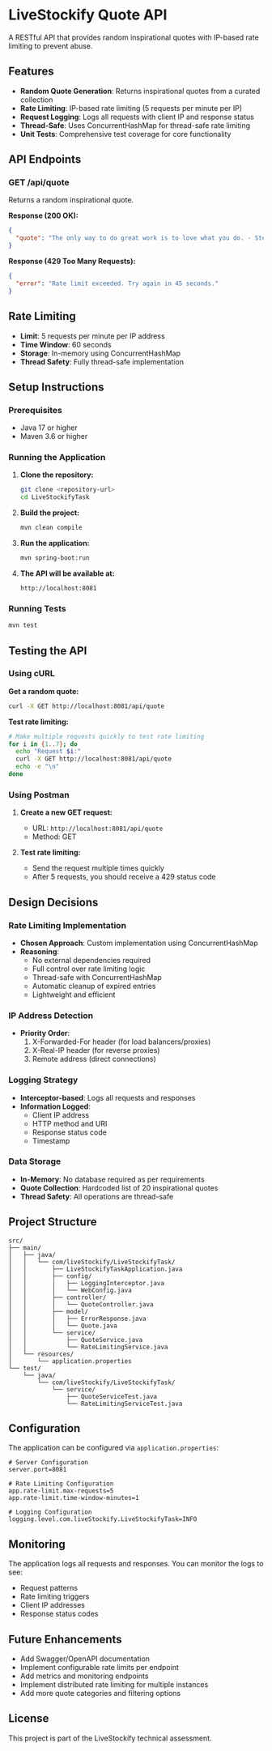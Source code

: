 # LiveStockify Quote API

A RESTful API that provides random inspirational quotes with IP-based rate limiting to prevent abuse.

## Features

- **Random Quote Generation**: Returns inspirational quotes from a curated collection
- **Rate Limiting**: IP-based rate limiting (5 requests per minute per IP)
- **Request Logging**: Logs all requests with client IP and response status
- **Thread-Safe**: Uses ConcurrentHashMap for thread-safe rate limiting
- **Unit Tests**: Comprehensive test coverage for core functionality

## API Endpoints

### GET /api/quote

Returns a random inspirational quote.

**Response (200 OK):**
```json
{
  "quote": "The only way to do great work is to love what you do. - Steve Jobs"
}
```

**Response (429 Too Many Requests):**
```json
{
  "error": "Rate limit exceeded. Try again in 45 seconds."
}
```

## Rate Limiting

- **Limit**: 5 requests per minute per IP address
- **Time Window**: 60 seconds
- **Storage**: In-memory using ConcurrentHashMap
- **Thread Safety**: Fully thread-safe implementation

## Setup Instructions

### Prerequisites

- Java 17 or higher
- Maven 3.6 or higher

### Running the Application

1. **Clone the repository:**
   ```bash
   git clone <repository-url>
   cd LiveStockifyTask
   ```

2. **Build the project:**
   ```bash
   mvn clean compile
   ```

3. **Run the application:**
   ```bash
   mvn spring-boot:run
   ```

4. **The API will be available at:**
   ```
   http://localhost:8081
   ```

### Running Tests

```bash
mvn test
```

## Testing the API

### Using cURL

**Get a random quote:**
```bash
curl -X GET http://localhost:8081/api/quote
```

**Test rate limiting:**
```bash
# Make multiple requests quickly to test rate limiting
for i in {1..7}; do
  echo "Request $i:"
  curl -X GET http://localhost:8081/api/quote
  echo -e "\n"
done
```

### Using Postman

1. **Create a new GET request:**
   - URL: `http://localhost:8081/api/quote`
   - Method: GET

2. **Test rate limiting:**
   - Send the request multiple times quickly
   - After 5 requests, you should receive a 429 status code

## Design Decisions

### Rate Limiting Implementation

- **Chosen Approach**: Custom implementation using ConcurrentHashMap
- **Reasoning**: 
  - No external dependencies required
  - Full control over rate limiting logic
  - Thread-safe with ConcurrentHashMap
  - Automatic cleanup of expired entries
  - Lightweight and efficient

### IP Address Detection

- **Priority Order**:
  1. X-Forwarded-For header (for load balancers/proxies)
  2. X-Real-IP header (for reverse proxies)
  3. Remote address (direct connections)

### Logging Strategy

- **Interceptor-based**: Logs all requests and responses
- **Information Logged**:
  - Client IP address
  - HTTP method and URI
  - Response status code
  - Timestamp

### Data Storage

- **In-Memory**: No database required as per requirements
- **Quote Collection**: Hardcoded list of 20 inspirational quotes
- **Thread Safety**: All operations are thread-safe

## Project Structure

```
src/
├── main/
│   ├── java/
│   │   └── com/liveStockify/LiveStockifyTask/
│   │       ├── LiveStockifyTaskApplication.java
│   │       ├── config/
│   │       │   ├── LoggingInterceptor.java
│   │       │   └── WebConfig.java
│   │       ├── controller/
│   │       │   └── QuoteController.java
│   │       ├── model/
│   │       │   ├── ErrorResponse.java
│   │       │   └── Quote.java
│   │       └── service/
│   │           ├── QuoteService.java
│   │           └── RateLimitingService.java
│   └── resources/
│       └── application.properties
└── test/
    └── java/
        └── com/liveStockify/LiveStockifyTask/
            └── service/
                ├── QuoteServiceTest.java
                └── RateLimitingServiceTest.java
```

## Configuration

The application can be configured via `application.properties`:

```properties
# Server Configuration
server.port=8081

# Rate Limiting Configuration
app.rate-limit.max-requests=5
app.rate-limit.time-window-minutes=1

# Logging Configuration
logging.level.com.liveStockify.LiveStockifyTask=INFO
```

## Monitoring

The application logs all requests and responses. You can monitor the logs to see:

- Request patterns
- Rate limiting triggers
- Client IP addresses
- Response status codes

## Future Enhancements

- Add Swagger/OpenAPI documentation
- Implement configurable rate limits per endpoint
- Add metrics and monitoring endpoints
- Implement distributed rate limiting for multiple instances
- Add more quote categories and filtering options

## License

This project is part of the LiveStockify technical assessment.
